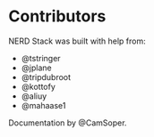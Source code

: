 # Contributors

NERD Stack was built with help from:

- @tstringer
- @jplane
- @tripdubroot
- @kottofy
- @aliuy
- @mahaase1

Documentation by @CamSoper.